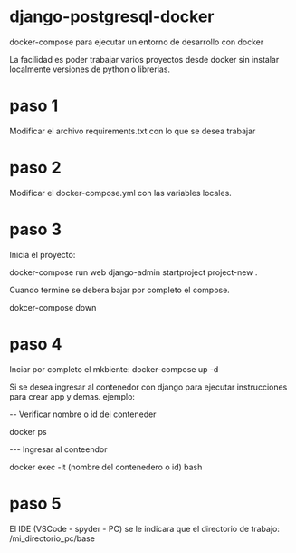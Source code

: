 # django-postgresql-docker
 docker-compose para ejecutar un entorno de desarrollo con docker

 La facilidad es poder trabajar varios proyectos desde docker sin instalar localmente versiones de python o librerias.

 # paso 1
Modificar el archivo requirements.txt con lo que se desea trabajar

# paso 2
Modificar el docker-compose.yml con las variables locales.

# paso 3
<p>
Inicia el proyecto:
</p>
docker-compose run web django-admin startproject project-new .
<p>
Cuando termine se debera bajar por completo el compose.
</p>
dokcer-compose down

# paso 4
Inciar por completo el mkbiente:
docker-compose up -d

Si se desea ingresar al contenedor con django para ejecutar instrucciones para crear app y demas.
ejemplo:
<p>

 -- Verificar nombre o id del conteneder
</p>
docker ps 
<p>
--- Ingresar al conteendor
</p>
docker exec -it (nombre del contenedero o id) bash

# paso 5
El IDE (VSCode - spyder - PC) se le indicara que el directorio de trabajo:  /mi_directorio_pc/base



